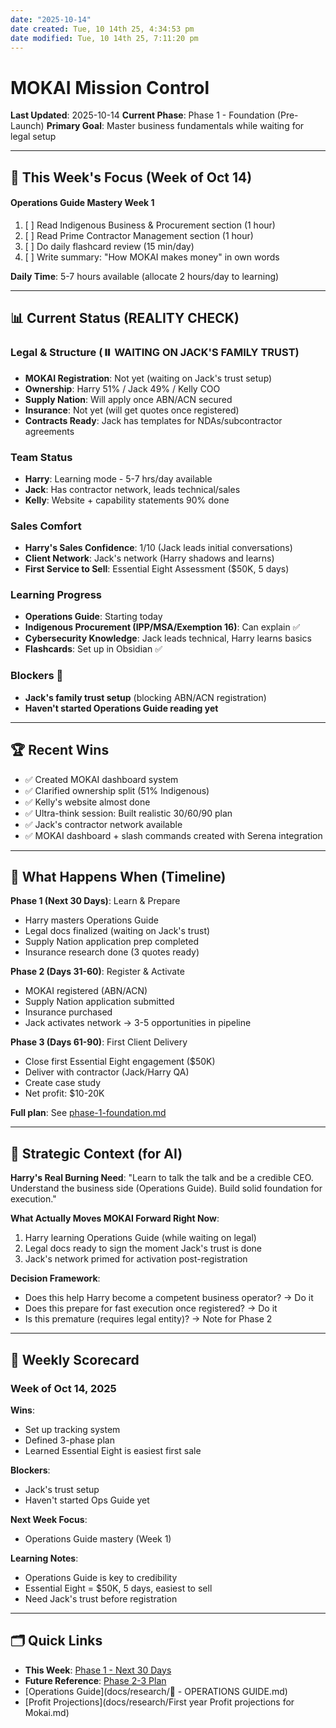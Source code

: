 ```yaml
---
date: "2025-10-14"
date created: Tue, 10 14th 25, 4:34:53 pm
date modified: Tue, 10 14th 25, 7:11:20 pm
---
```

# MOKAI Mission Control

**Last Updated**: 2025-10-14
**Current Phase**: Phase 1 - Foundation (Pre-Launch)
**Primary Goal**: Master business fundamentals while waiting for legal setup

---

## 🎯 This Week's Focus (Week of Oct 14)
#### **Operations Guide Mastery Week 1**
1. [ ] Read Indigenous Business & Procurement section (1 hour)
2. [ ] Read Prime Contractor Management section (1 hour)
3. [ ] Do daily flashcard review (15 min/day)
4. [ ] Write summary: "How MOKAI makes money" in own words

**Daily Time**: 5-7 hours available (allocate 2 hours/day to learning)

---

## 📊 Current Status (REALITY CHECK)

### Legal & Structure (⏸️ WAITING ON JACK'S FAMILY TRUST)
- **MOKAI Registration**: Not yet (waiting on Jack's trust setup)
- **Ownership**: Harry 51% / Jack 49% / Kelly COO
- **Supply Nation**: Will apply once ABN/ACN secured
- **Insurance**: Not yet (will get quotes once registered)
- **Contracts Ready**: Jack has templates for NDAs/subcontractor agreements

### Team Status
- **Harry**: Learning mode - 5-7 hrs/day available
- **Jack**: Has contractor network, leads technical/sales
- **Kelly**: Website + capability statements 90% done

### Sales Comfort
- **Harry's Sales Confidence**: 1/10 (Jack leads initial conversations)
- **Client Network**: Jack's network (Harry shadows and learns)
- **First Service to Sell**: Essential Eight Assessment ($50K, 5 days)

### Learning Progress
- **Operations Guide**: Starting today
- **Indigenous Procurement (IPP/MSA/Exemption 16)**: Can explain ✅
- **Cybersecurity Knowledge**: Jack leads technical, Harry learns basics
- **Flashcards**: Set up in Obsidian ✅

### Blockers 🚨
- **Jack's family trust setup** (blocking ABN/ACN registration)
- **Haven't started Operations Guide reading yet**

---

## 🏆 Recent Wins
- ✅ Created MOKAI dashboard system
- ✅ Clarified ownership split (51% Indigenous)
- ✅ Kelly's website almost done
- ✅ Ultra-think session: Built realistic 30/60/90 plan
- ✅ Jack's contractor network available
- ✅ MOKAI dashboard + slash commands created with Serena integration

---

## 📅 What Happens When (Timeline)

**Phase 1 (Next 30 Days)**: Learn & Prepare
- Harry masters Operations Guide
- Legal docs finalized (waiting on Jack's trust)
- Supply Nation application prep completed
- Insurance research done (3 quotes ready)

**Phase 2 (Days 31-60)**: Register & Activate
- MOKAI registered (ABN/ACN)
- Supply Nation application submitted
- Insurance purchased
- Jack activates network → 3-5 opportunities in pipeline

**Phase 3 (Days 61-90)**: First Client Delivery
- Close first Essential Eight engagement ($50K)
- Deliver with contractor (Jack/Harry QA)
- Create case study
- Net profit: $10-20K

**Full plan**: See [phase-1-foundation.md](status/phase-1-foundation.md)

---

## 🧠 Strategic Context (for AI)

**Harry's Real Burning Need**:
"Learn to talk the talk and be a credible CEO. Understand the business side (Operations Guide). Build solid foundation for execution."

**What Actually Moves MOKAI Forward Right Now**:
1. Harry learning Operations Guide (while waiting on legal)
2. Legal docs ready to sign the moment Jack's trust is done
3. Jack's network primed for activation post-registration

**Decision Framework**:
- Does this help Harry become a competent business operator? → Do it
- Does this prepare for fast execution once registered? → Do it
- Is this premature (requires legal entity)? → Note for Phase 2

---

## 📝 Weekly Scorecard

### Week of Oct 14, 2025
**Wins**:
- Set up tracking system
- Defined 3-phase plan
- Learned Essential Eight is easiest first sale

**Blockers**:
- Jack's trust setup
- Haven't started Ops Guide yet

**Next Week Focus**:
- Operations Guide mastery (Week 1)

**Learning Notes**:
- Operations Guide is key to credibility
- Essential Eight = $50K, 5 days, easiest to sell
- Need Jack's trust before registration

---

## 🗂️ Quick Links
- **This Week**: [Phase 1 - Next 30 Days](status/phase-1-foundation.md)
- **Future Reference**: [Phase 2-3 Plan](status/phase-2-3-future.md)
- [Operations Guide](docs/research/📘 - OPERATIONS GUIDE.md)
- [Profit Projections](docs/research/First year Profit projections for Mokai.md)

